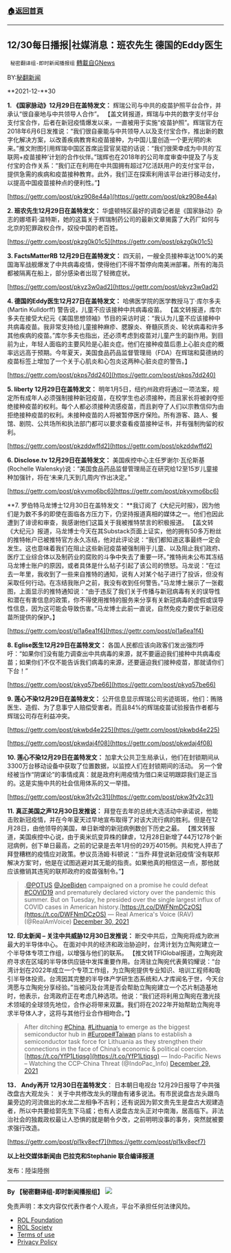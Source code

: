 ###  [:house:返回首頁](https://github.com/ourhimalayas/txt)
---


## 12/30每日播报|社媒消息：班农先生 德国的Eddy医生
` 秘密翻译组-即时新闻播报组` [轉載自GNews](https://gnews.org/zh-hans/1804578/)

BY:[秘翻新闻](https://gtv.org/broadcast/watch/61cd7e69ecc0b216cbb20bfb)

**2021-12-**30

**1. 《国家脉动》12月29日在盖特发文：** 辉瑞公司与中共的疫苗护照平台合作，并承认“很自豪地与中共领导人合作”。 【盖文转报道，辉瑞与中共的数字支付平台支付宝合作，后者在新冠疫情爆发以来，一直被用于实施“疫苗护照”。辉瑞官方在2018年6月6日发推说：“我们很自豪能与中共领导人以及支付宝合作，推出新的数字化解决方案，以改善疾病教育和疫苗接种，为中国儿童创造一个更光明的未来。”推文附图引用辉瑞中国区首席运营官吴琨的话说：“我们很荣幸成为中共的‘互联网+疫苗接种’计划的合作伙伴。”瑞辉也在2018年的公司年度审查中提及了与支付宝的合作关系：“我们正在利用在中共国拥有超过7亿活跃用户的支付宝平台，提供急需的疾病和疫苗接种教育。此外，我们正在探索利用该平台进行移动支付，以提高中国疫苗接种点的便利性。”】

[https://gettr.com/post/pkz908e44a](https://gettr.com/post/pkz908e44a)

**2. 班农先生12月29日在盖特发文：** 华盛顿特区最好的调查记者是《国家脉动》杂志的娜塔莉·温特斯，她的这篇关于辉瑞制药公司的最新文章揭露了大药厂如何与北京的犯罪政权合作，奴役中国的老百姓。

[https://gettr.com/post/pkzg0k01c5](https://gettr.com/post/pkzg0k01c5)

**3. FactsMatterRB 12月29日在盖特发文：** 四天前，一艘全员接种率达100%的美国海军战舰爆发了中共病毒疫情，使得他们不得不暂停向南美洲部署。所有的海员都被隔离在船上，部分感染者出现了轻微症状。

[https://gettr.com/post/pkyz3w0ad2](https://gettr.com/post/pkyz3w0ad2)

**4. 德国的Eddy医生12月27日在盖特发文：** 哈佛医学院的医学教授马丁·库尔多夫 (Martin Kulldorff) 警告说，儿童不应该接种中共病毒疫苗。 【盖文转报道，库尔多夫在接受大纪元《美国思想领袖》节目的采访时说：“我认为儿童不应该接种中共病毒疫苗。我非常支持给儿童接种麻疹、腮腺炎、脊髓灰质炎、轮状病毒和许多其他疾病的疫苗。”库尔多夫也指出，还必须考虑到疫苗对儿童产生的副作用。到目前为止，年轻人面临的主要风险是心脏炎症。他们在接种疫苗后患上心脏炎症的概率远远高于预期。今年夏天，美国食品药品监督管理局（FDA）在辉瑞和莫德纳的疫苗标签上增加了一个关于心肌炎和心包炎这两种心脏炎症的警告。】

[https://gettr.com/post/pkps7dd240](https://gettr.com/post/pkps7dd240)

**5. liberty 12月29日在盖特发文：** 明年1月5日，纽约州政府将通过一项法案，规定所有成年人必须强制接种新冠疫苗，在校学生也必须接种，而且家长将被剥夺拒绝接种疫苗的权利。每个人都必须接种流感疫苗，而且剥夺了人们以宗教信仰为由拒绝接种疫苗的权利。未接种疫苗的人将被暂停医疗保险。所有游客、路人、餐馆、剧院、公共场所和执法部门都可以要求查看疫苗接种证书，并有强制拘留的权利。

[https://gettr.com/post/pkzddwffd2](https://gettr.com/post/pkzddwffd2)

**6. Disclose.tv 12月29日在盖特发文：** 美国疾控中心主任罗谢尔·瓦伦斯基 (Rochelle Walensky)说：“美国食品药品监督管理局正在研究给12至15岁儿童接种加强针，将在‘未来几天到几周内’作出决定。”

[https://gettr.com/post/pkyvmo6bc6](https://gettr.com/post/pkyvmo6bc6)

**7. 罗伯特马龙博士12月30日在盖特发文： **我订阅了《大纪元时报》，因为他们是为数不多的即使在面临各方压力下，仍坚持报道真相的媒体之一。他们也因此遭到了诽谤和审查，我感谢他们这篇关于我被推特禁言的积极报道。 【盖文转《大纪元》报道，马龙博士今天在其Substack页面上证实，他的拥有50多万粉丝的推特帐户已被推特官方永久冻结，他对此评论说：“我们都知道这事最终一定会发生。这也意味着我们在阻止这些新冠疫苗被强制用于儿童、以及阻止我们政府、医疗工业综合体以及制药业的腐败的斗争中失去了重要一环。”推特尚未公布其冻结马龙博士账户的原因，或者具体是什么帖子引起了该公司的愤怒。马龙说：“在过去一年里，我收到了一些来自推特的通知，说有人对某个帖子进行了投诉，但没有采取任何行动。在冻结我账户之前，我没有收到任何警告。”马龙博士展示了一张截图，上面显示的推特通知说：“由于违反了我们关于传播与新冠病毒有关的误导性和潜在有害信息的政策，你不得使用推特的服务来分享有关新冠病毒的虚假或误导性信息，因为这可能会导致伤害。”马龙博士此前一直说，自然免疫力要优于新冠疫苗所提供的保护。】

[https://gettr.com/post/pl1a6ea1f4](https://gettr.com/post/pl1a6ea1f4)

**8. Eglise医生12月29日在盖特发文：** 各国人民都应该向政客们发出强烈呼吁：“如果你们没有能力调查出中共病毒的来源，就不要逼迫我们接种中共病毒疫苗；如果你们不仅不能告诉我们病毒的来源，还要逼迫我们接种疫苗，那就请你们下台！”

[https://gettr.com/post/pkyq57be66](https://gettr.com/post/pkyq57be66)

**9. 莲心不染12月29日在盖特发文：** 公开信息显示辉瑞公司劣迹斑斑，他们：贿赂医生、造假、为了息事宁人赔偿受害者。而且84%的辉瑞疫苗试验报告作者都与辉瑞公司存在利益冲突。

[https://gettr.com/post/pkwbd4e225](https://gettr.com/post/pkwbd4e225)

[https://gettr.com/post/pkwdaj4f08](https://gettr.com/post/pkwdaj4f08)

**10. 莲心不染12月29日在盖特发文：** 加拿大公共卫生局承认，他们在封锁期间从3300万台移动设备中获取了位置数据，以监控人们在封锁期间的活动。 另一个曾经被当作“阴谋论”的事情成真：就是政府利用疫情为借口来证明跟踪我们是正当的。这是实施中共的社会信用体系的又一举措。

[https://gettr.com/post/pkw3fv2c31](https://gettr.com/post/pkw3fv2c31)

**11. 真正美国之声12月30日发推说：** 拜登在去年的总统大选活动中承诺说，他能击败新冠疫情，并在今年夏天过早地宣布取得了对该大流行病的胜利。但是在12月28日，由他领导的美国，单日新增的新冠病例数创下历史之最。 【推文转报道，美国疾控中心说，由于奥米炕变异株的肆虐，12月28日新增了44万1278个新冠病例，创下单日最高，之前的记录是去年1月份的29万4015例。共和党人抨击了拜登糟糕的疫情应对政策。参议员汤姆·科顿说：“当乔·拜登说新冠疫情‘没有联邦解决方案’时，他是在试图逃避对其无能的指责。如果他真的相信这一点，那他就应该撤销其违宪的联邦政府的疫苗强制令。”】



> .[@POTUS](https://twitter.com/POTUS?ref_src=twsrc%5Etfw) [@JoeBiden](https://twitter.com/JoeBiden?ref_src=twsrc%5Etfw) campaigned on a promise he could defeat [#COVID19](https://twitter.com/hashtag/COVID19?src=hash&amp;ref_src=twsrc%5Etfw) and prematurely declared victory over the pandemic this summer. But on Tuesday, he presided over the single largest influx of COVID cases in American history.[https://t.co/DWFNmDCzOS](https://t.co/DWFNmDCzOS)
> — Real America's Voice (RAV) (@RealAmVoice) [December 30, 2021](https://twitter.com/RealAmVoice/status/1476362399640952835?ref_src=twsrc%5Etfw)



**12. 印太新闻 – 关注中共威胁12月30日发推说：** 断交中共后，立陶宛将成为欧洲最大的半导体中心。 在面对中共的经济和政治胁迫时，台湾计划为立陶宛建立一个半导体专项工作组，以增强与他们的联系。 【推文转TFIGlobal报道，立陶宛政府寻求在区域的半导体供应链中发挥重要作用。台湾驻立陶宛代表黄钧耀说：“台湾计划在2022年成立一个专项工作组，为立陶宛提供专业知识、培训工程师和吸引半导体投资。台湾因其完整的半导体产学研生态系统和人才库闻名于世，今天台湾愿与立陶宛分享经验。”当被问及台湾是否会帮助立陶宛建立一个芯片制造基地时，他表示，台湾政府正在考虑几种选项。他说：“我们还将利用立陶宛在激光技术领域的全球领先地位，合作必将带来双赢。我们将在2022年开始帮助立陶宛寻求半导体人才，这将与其他行业合作相吻合。”】



> After ditching [#China](https://twitter.com/hashtag/China?src=hash&amp;ref_src=twsrc%5Etfw), [#Lithuania](https://twitter.com/hashtag/Lithuania?src=hash&amp;ref_src=twsrc%5Etfw) to emerge as the biggest semiconductor hub in [#Europe](https://twitter.com/hashtag/Europe?src=hash&amp;ref_src=twsrc%5Etfw)[#Taiwan](https://twitter.com/hashtag/Taiwan?src=hash&amp;ref_src=twsrc%5Etfw) plans to establish a semiconductor task force for Lithuania as they strengthen their connections in the face of China’s economic & political coercion.[https://t.co/YfP1Ltiqsg](https://t.co/YfP1Ltiqsg)
> — Indo-Pacific News – Watching the CCP-China Threat (@IndoPac\_Info) [December 29, 2021](https://twitter.com/IndoPac_Info/status/1476267311669514244?ref_src=twsrc%5Etfw)



**13． Andy再开 12月30日在盖特发文**： 日本朝日电视台 12月29日报导了中共强改盘古大观龙头： 关于中共修改龙头的理由有诸多说法。有市民说盘古龙头跟鸟巢旁边的河流做出的水龙二龙相争不吉利；还有说因为郭文贵先生是盘古大观建造者，所以中共要给郭先生下马威；也有人说盘古龙头正对中南海，居高临下。非法治社会的独裁政权最让人恐惧的就是朝令夕改，之前明明没事的事务，突然就被要求强行改造。

[https://gettr.com/post/pl1kv8ecf7](https://gettr.com/post/pl1kv8ecf7)

**以上社交媒体新闻由 巴拉克和Stephanie 联合编译报道**

发布：陸柒陸捌

* * *

**By 【秘密翻译组-即时新闻播报组】**
![](https://assets.gnews.org/wp-content/uploads/2021/12/截圖-2021-12-28-00.48.35.png)
 

免责声明：本文内容仅代表作者个人观点，平台不承担任何法律风险。

- [ROL Foundation](https://rolfoundation.org/)
- [ROL Society](https://rolsociety.org/)
- [Terms of use](https://gnews.org/terms-of-use-3/)
- [Privacy Policy](https://gnews.org/privacy-policy/)
